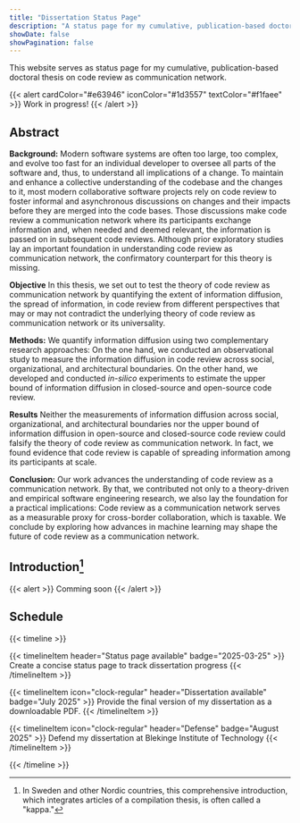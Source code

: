 ```yaml
---
title: "Dissertation Status Page"
description: "A status page for my cumulative, publication-based doctoral thesis on code review as communication network"
showDate: false
showPagination: false
---
```


This website serves as status page for my cumulative, publication-based doctoral thesis on code review as communication network.

{{< alert cardColor="#e63946" iconColor="#1d3557" textColor="#f1faee" >}}
Work in progress!
{{< /alert >}}

## Abstract

**Background:** Modern software systems are often too large, too complex, and evolve too fast for an individual developer to oversee all parts of the software and, thus, to understand all implications of a change. To maintain and enhance a collective understanding of the codebase and the changes to it, most modern collaborative software projects rely on code review to foster informal and asynchronous discussions on changes and their impacts before they are merged into the code bases. Those discussions make code review a communication network where its participants exchange information and, when needed and deemed relevant, the information is passed on in subsequent code reviews. Although prior exploratory studies lay an important foundation in understanding code review as communication network, the confirmatory counterpart for this theory is missing.

**Objective** In this thesis, we set out to test the theory of code review as communication network by quantifying the extent of information diffusion, the spread of information, in code review from different perspectives that may or may not contradict the underlying theory of code review as communication network or its universality.

**Methods:** We quantify information diffusion using two complementary research approaches: On the one hand, we conducted an observational study to measure the information diffusion in code review across social, organizational, and architectural boundaries. On the other hand, we developed and conducted *in-silico* experiments to estimate the upper bound of information diffusion in closed-source and open-source code review.

**Results** Neither the measurements of information diffusion across social, organizational, and architectural boundaries nor the upper bound of information diffusion in open-source and closed-source code review could falsify the theory of code review as communication network. In fact, we found evidence that code review is capable of spreading information among its participants at  scale.

**Conclusion:** Our work advances the understanding of code review as a communication network. By that, we contributed not only to a theory-driven and empirical software engineering research, we also lay the foundation for a practical implications: Code review as a communication network serves as a measurable proxy for cross-border collaboration, which is taxable. We conclude by exploring how advances in machine learning may shape the future of code review as a communication network.

## Introduction[^1]

[^1]: In Sweden and other Nordic countries, this comprehensive introduction, which integrates articles of a compilation thesis, is often called a "kappa."

{{< alert >}}
Comming soon
{{< /alert >}}

## Schedule

{{< timeline >}}

{{< timelineItem header="Status page available" badge="2025-03-25" >}}
Create a concise status page to track dissertation progress
{{< /timelineItem >}}

{{< timelineItem icon="clock-regular" header="Dissertation available" badge="July 2025" >}}
Provide the final version of my dissertation as a downloadable PDF.
{{< /timelineItem >}}

{{< timelineItem icon="clock-regular" header="Defense" badge="August 2025" >}}
Defend my dissertation at Blekinge Institute of Technology
{{< /timelineItem >}}

{{< /timeline >}}
